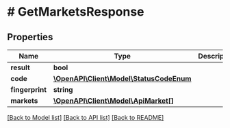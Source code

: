 # # GetMarketsResponse

## Properties

Name | Type | Description | Notes
------------ | ------------- | ------------- | -------------
**result** | **bool** |  | [optional]
**code** | [**\OpenAPI\Client\Model\StatusCodeEnum**](StatusCodeEnum.md) |  | [optional]
**fingerprint** | **string** |  | [optional]
**markets** | [**\OpenAPI\Client\Model\ApiMarket[]**](ApiMarket.md) |  | [optional]

[[Back to Model list]](../../README.md#models) [[Back to API list]](../../README.md#endpoints) [[Back to README]](../../README.md)

